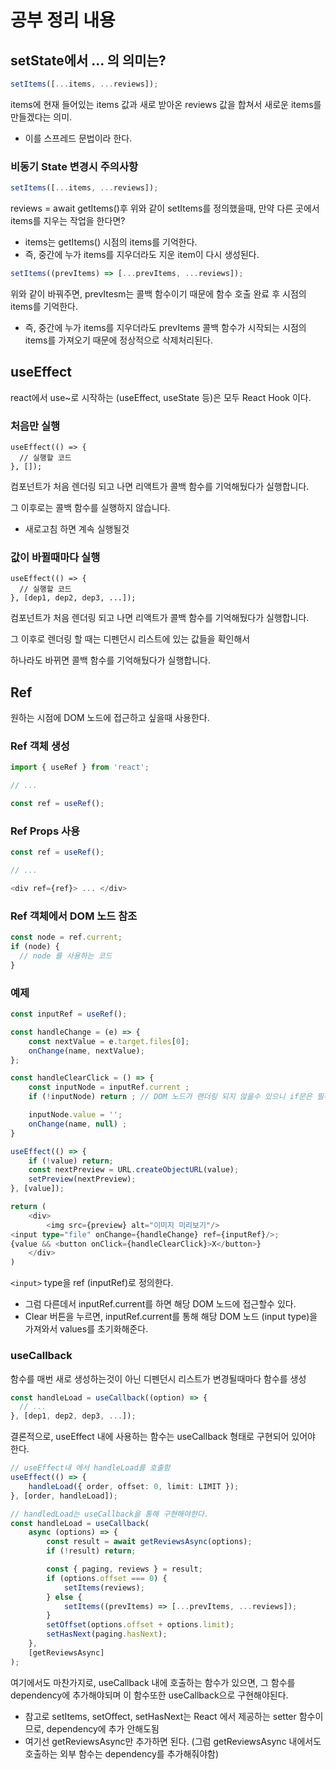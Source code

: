 # 공부 정리 내용

## setState에서 ... 의 의미는?
```typescript
setItems([...items, ...reviews]);
```
items에 현재 들어있는 items 값과 새로 받아온 reviews 값을 합쳐서 새로운 items를 만들겠다는 의미.
- 이를 스프레드 문법이라 한다.

### 비동기 State 변경시 주의사항
```typescript
setItems([...items, ...reviews]);
```
reviews = await getItems()후 위와 같이 setItems를 정의했을때, 만약 다른 곳에서 items를 지우는 작업을 한다면?
- items는 getItems() 시점의 items를 기억한다.
- 즉, 중간에 누가 items를 지우더라도 지운 item이 다시 생성된다.

```typescript
setItems((prevItems) => [...prevItems, ...reviews]);
```
위와 같이 바꿔주면, prevItesm는 콜백 함수이기 때문에 함수 호출 완료 후 시점의 items를 기억한다.
- 즉, 중간에 누가 items를 지우더라도 prevItems 콜백 함수가 시작되는 시점의 items를 가져오기 때문에 정상적으로 삭제처리된다.

## useEffect
react에서 use~로 시작하는 (useEffect, useState 등)은 모두 React Hook 이다.

### 처음만 실행
```
useEffect(() => {
  // 실행할 코드
}, []);
```
컴포넌트가 처음 렌더링 되고 나면 리액트가 콜백 함수를 기억해뒀다가 실행합니다.

그 이후로는 콜백 함수를 실행하지 않습니다.
- 새로고침 하면 계속 실행될것

### 값이 바뀔때마다 실행
```
useEffect(() => {
  // 실행할 코드
}, [dep1, dep2, dep3, ...]);
```
컴포넌트가 처음 렌더링 되고 나면 리액트가 콜백 함수를 기억해뒀다가 실행합니다.

그 이후로 렌더링 할 때는 디펜던시 리스트에 있는 값들을 확인해서

하나라도 바뀌면  콜백 함수를 기억해뒀다가 실행합니다.

## Ref
원하는 시점에 DOM 노드에 접근하고 싶을때 사용한다.

### Ref 객체 생성
```typescript
import { useRef } from 'react';

// ...

const ref = useRef();
```

### Ref Props 사용
```typescript
const ref = useRef();

// ...

<div ref={ref}> ... </div>
```

### Ref 객체에서 DOM 노드 참조
```typescript
const node = ref.current;
if (node) {
  // node 를 사용하는 코드
}
```

### 예제
```typescript
const inputRef = useRef();

const handleChange = (e) => {
    const nextValue = e.target.files[0];
    onChange(name, nextValue);
};

const handleClearClick = () => {
    const inputNode = inputRef.current ;
    if (!inputNode) return ; // DOM 노드가 랜더링 되지 않을수 있으니 if문은 필수!! 

    inputNode.value = '';
    onChange(name, null) ;
}

useEffect(() => {
    if (!value) return;
    const nextPreview = URL.createObjectURL(value);
    setPreview(nextPreview);
}, [value]);

return (
    <div>
        <img src={preview} alt="이미지 미리보기"/>
<input type="file" onChange={handleChange} ref={inputRef}/>;
{value && <button onClick={handleClearClick}>X</button>}
    </div>
)
```

`<input>` type을 ref (inputRef)로 정의한다.
- 그럼 다른데서 inputRef.current를 하면 해당 DOM 노드에 접근할수 있다.
- Clear 버튼을 누르면, inputRef.current를 통해 해당 DOM 노드 (input type)을 가져와서 values를 초기화해준다.

### useCallback
함수를 매번 새로 생성하는것이 아닌 디펜던시 리스트가 변경될때마다 함수를 생성

```typescript
const handleLoad = useCallback((option) => {
  // ...
}, [dep1, dep2, dep3, ...]);
```

결론적으로, useEffect 내에 사용하는 함수는 useCallback 형태로 구현되어 있어야 한다.
```typescript
// useEffect내 에서 handleLoad를 호출함
useEffect(() => {
    handleLoad({ order, offset: 0, limit: LIMIT });
}, [order, handleLoad]);

// handledLoad는 useCallback을 통해 구현해야한다.
const handleLoad = useCallback(
    async (options) => {
        const result = await getReviewsAsync(options);
        if (!result) return;

        const { paging, reviews } = result;
        if (options.offset === 0) {
            setItems(reviews);
        } else {
            setItems((prevItems) => [...prevItems, ...reviews]);
        }
        setOffset(options.offset + options.limit);
        setHasNext(paging.hasNext);
    },
    [getReviewsAsync]
);
```

여기에서도 마찬가지로, useCallback 내에 호출하는 함수가 있으면, 그 함수를 dependency에 추가해야되며 이 함수또한 useCallback으로 구현해야된다.
- 참고로 setItems, setOffect, setHasNext는 React 에서 제공하는 setter 함수이므로, dependency에 추가 안해도됨
- 여기선 getReviewsAsync만 추가하면 된다. (그럼 getReviewsAsync 내에서도 호출하는 외부 함수는 dependency를 추가해줘야함)
